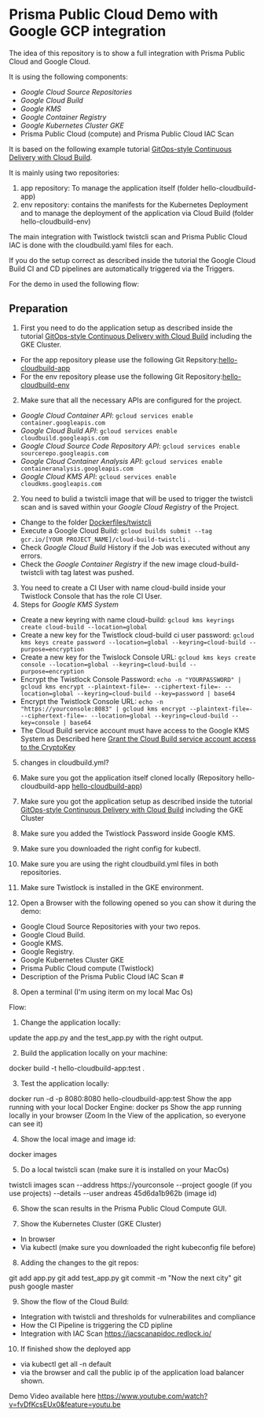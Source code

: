 # Prisma Public Cloud Demo with Google GCP integration

The idea of this repository is to show a full integration with Prisma Public Cloud and Google Cloud.

It is using the following components:
- _Google Cloud Source Repositories_
- _Google Cloud Build_
- _Google KMS_
- _Google Container Registry_
- _Google Kubernetes Cluster GKE_
- Prisma Public Cloud (compute) and Prisma Public Cloud IAC Scan

It is based on the following example tutorial [GitOps-style Continuous Delivery with Cloud Build](https://cloud.google.com/kubernetes-engine/docs/tutorials/gitops-cloud-build).

It is mainly using two repositories:
1. app repository: To manage the application itself (folder hello-cloudbuild-app)
2. env repository: contains the manifests for the Kubernetes Deployment and to manage the deployment of the application via Cloud Build (folder hello-cloudbuild-env)

The main integration with Twistlock twistcli scan and Prisma Public Cloud IAC is done with the cloudbuild.yaml files for each.

If you do the setup correct as described inside the tutorial the Google Cloud Build CI and CD pipelines are automatically triggered via the Triggers.

For the demo in used the following flow:

## Preparation

1. First you need to do the application setup as described inside the tutorial [GitOps-style Continuous Delivery with Cloud Build](https://cloud.google.com/kubernetes-engine/docs/tutorials/gitops-cloud-build) including the GKE Cluster.
* For the app repository please use the following Git Repsitory:[hello-cloudbuild-app](https://github.com/automatecloud/hello-cloudbuild-app)
* For the env repository please use the following Git Repository:[hello-cloudbuild-env](https://github.com/automatecloud/hello-cloudbuild-env)
2. Make sure that all the necessary APIs are configured for the project.
* _Google Cloud Container API_: `gcloud services enable container.googleapis.com`
* _Google Cloud Build API_: `gcloud services enable cloudbuild.googleapis.com`
* _Google Cloud Source Code Repository API_: `gcloud services enable sourcerepo.googleapis.com`
* _Google Cloud Container Analysis API_: `gcloud services enable containeranalysis.googleapis.com`
* _Google Cloud KMS API_: `gcloud services enable cloudkms.googleapis.com`
2. You need to bulid a twistcli image that will be used to trigger the twistcli scan and is saved within your _Google Cloud Registry_ of the Project.
* Change to the folder [Dockerfiles/twistcli](https://github.com/automatecloud/google-summit/tree/master/Dockerfiles/twistcli)
* Execute a Google Cloud Build: `gcloud builds submit --tag gcr.io/[YOUR PROJECT_NAME]/cloud-build-twistcli` .
* Check _Google Cloud Build_ History if the Job was executed without any errors.
* Check the _Google Container Registry_ if the new image cloud-build-twistcli with tag latest was pushed.
3. You need to create a CI User with name cloud-build inside your Twistlock Console that has the role CI User.
4. Steps for _Google KMS System_
* Create a new keyring with name cloud-build: `gcloud kms keyrings create cloud-build --location=global`
* Create a new key for the Twistlock cloud-build ci user password: `gcloud kms keys create password --location=global --keyring=cloud-build --purpose=encryption`
* Create a new key for the Twislock Console URL: `gcloud kms keys create console --location=global --keyring=cloud-build --purpose=encryption`
* Encrypt the Twistlock Console Password: `echo -n "YOURPASSWORD" | gcloud kms encrypt --plaintext-file=- --ciphertext-file=- --location=global --keyring=cloud-build --key=password | base64`
* Encrypt the Twistlock Console URL: `echo -n "https://yourconsole:8083" | gcloud kms encrypt --plaintext-file=- --ciphertext-file=- --location=global --keyring=cloud-build --key=console | base64`
* The Cloud Build service account must have access to the Google KMS System as Described here [Grant the Cloud Build service account access to the CryptoKey](https://cloud.google.com/cloud-build/docs/securing-builds/use-encrypted-secrets-credentials)
5. changes in cloudbuild.yml?




1. Make sure you got the application itself cloned locally (Repository hello-cloudbuild-app [hello-cloudbuild-app](https://github.com/automatecloud/hello-cloudbuild-app))
2. Make sure you got the application setup as described inside the tutorial [GitOps-style Continuous Delivery with Cloud Build](https://cloud.google.com/kubernetes-engine/docs/tutorials/gitops-cloud-build) including the GKE Cluster
3. Make sure you added the Twistlock Password inside Google KMS.
4. Make sure you downloaded the right config for kubectl.
5. Make sure you are using the right cloudbuild.yml files in both repositories.
6. Make sure Twistlock is installed in the GKE environment.
7. Open a Browser with the following opened so you can show it during the demo:
  - Google Cloud Source Repositories with your two repos.
  - Google Cloud Build.
  - Google KMS.
  - Google Registry.
  - Google Kubernetes Cluster GKE
  - Prisma Public Cloud compute (Twistlock)
  - Description of the Prisma Public Cloud IAC Scan #
8. Open a terminal (I'm using iterm on my local Mac Os)

Flow:
1. Change the application locally:

update the app.py and the test_app.py with the right output.

2. Build the application locally on your machine:

docker build -t hello-cloudbuild-app:test .

3. Test the application locally:

docker run -d -p 8080:8080 hello-cloudbuild-app:test
Show the app running with your local Docker Engine:
docker ps
Show the app running locally in your browser (Zoom In the View of the application, so everyone can see it)

4. Show the local image and image id:

docker images

5. Do a local twistcli scan (make sure it is installed on your MacOs)

twistcli images  scan --address https://yourconsole --project google (if you use projects) --details --user andreas 45d6da1b962b (image id)

6. Show the scan results in the Prisma Public Cloud Compute GUI.

7. Show the Kubernetes Cluster (GKE Cluster)

- In browser
- Via kubectl (make sure you downloaded the right kubeconfig file before)

8. Adding the changes to the git repos:

git add app.py
git add test_app.py
git commit -m "Now the next city"
git push google master

9. Show the flow of the Cloud Build:

- Integration with twistcli and thresholds for vulnerabilites and compliance
- How the CI Pipeline is triggering the CD pipline
- Integration with IAC Scan https://iacscanapidoc.redlock.io/

10. If finished show the deployed app

- via kubectl get all -n default
- via the browser and call the public ip of the application load balancer shown.

Demo Video available here https://www.youtube.com/watch?v=fvDfKcsEUx0&feature=youtu.be
